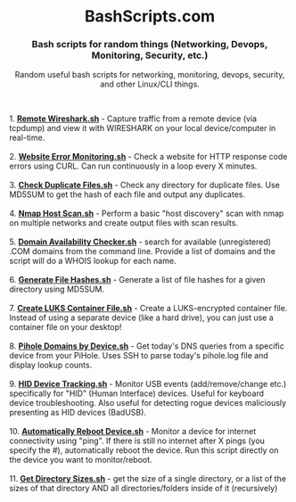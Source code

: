 <h1 align="center">BashScripts.com</h1>

<h3 align="center">Bash scripts for random things (Networking, Devops, Monitoring, Security, etc.)</h3>

  <p align="center">
    Random useful bash scripts for networking, monitoring, devops, security, and other Linux/CLI things.
    <br />

  </p>
</div>

<br>

<p align="left">
1. <strong><a href="https://github.com/BashScripts-com/bashscripts/blob/main/Remote_Wireshark.sh">Remote Wireshark.sh</a></strong> - Capture traffic from a remote device (via tcpdump) and view it with WIRESHARK on your local device/computer in real-time. 
  <br><br>
2. <strong><a href="https://github.com/BashScripts-com/bashscripts/blob/main/Website_Error_Monitoring.sh">Website Error Monitoring.sh</a></strong> - Check a website for HTTP response code errors using CURL. Can run continuously in a loop every X minutes. 
  <br><br>
3. <strong><a href="https://github.com/BashScripts-com/bashscripts/blob/main/Check_Duplicate_Files.sh">Check Duplicate Files.sh</a></strong> - Check any directory for duplicate files. Use MD5SUM to get the hash of each file and output any duplicates.
  <br><br>
4. <strong><a href="https://github.com/BashScripts-com/bashscripts/blob/main/Nmap_Host_Scan.sh">Nmap Host Scan.sh</a></strong> - Perform a basic "host discovery" scan with nmap on multiple networks and create output files with scan results.
  <br><br>
5. <strong><a href="https://github.com/BashScripts-com/bashscripts/blob/main/Domain_Availability_Checker.sh">Domain Availability Checker.sh</a></strong> - search for available (unregistered) .COM domains from the command line. Provide a list of domains and the script will do a WHOIS lookup for each name.
  <br><br>
6. <strong><a href="https://github.com/BashScripts-com/bashscripts/blob/main/Generate_File_Hashes.sh">Generate File Hashes.sh</a></strong> - Generate a list of file hashes for a given directory using MD5SUM.
  <br><br>
7. <strong><a href="https://github.com/BashScripts-com/bashscripts/blob/main/Create_LUKS_Container_File.sh">Create LUKS Container File.sh</a></strong> - Create a LUKS-encrypted container file. Instead of using a separate device (like a hard drive), you can just use a container file on your desktop!
  <br><br>
8. <strong><a href="https://github.com/BashScripts-com/bashscripts/blob/main/Pihole_Domains_By_Device.sh">Pihole Domains by Device.sh</a></strong> - Get today's DNS queries from a specific device from your PiHole. Uses SSH to parse today's pihole.log file and display lookup counts.
  <br><br>
9. <strong><a href="https://github.com/BashScripts-com/bashscripts/blob/main/HID_Device_Tracking.sh">HID Device Tracking.sh</a></strong> - Monitor USB events (add/remove/change etc.) specifically for "HID" (Human Interface) devices. Useful for keyboard device troubleshooting. Also useful for detecting rogue devices maliciously presenting as HID devices (BadUSB).
  <br><br>
10. <strong><a href="https://github.com/BashScripts-com/bashscripts/blob/main/Automatically_Reboot_Device.sh">Automatically Reboot Device.sh</a></strong> - Monitor a device for internet connectivity using "ping". If there is still no internet after X pings (you specify the #), automatically reboot the device. Run this script directly on the device you want to monitor/reboot.
<br><br>
11. <strong><a href="https://github.com/BashScripts-com/bashscripts/blob/main/Get_Directory_Sizes.sh">Get Directory Sizes.sh</a></strong> - get the size of a single directory, or a list of the sizes of that directory AND all directories/folders inside of it (recursively)

</p>
